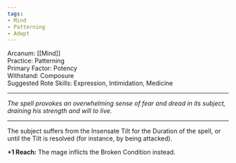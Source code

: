 ```yaml
---
tags:
- Mind
- Patterning
- Adept
---
```


Arcanum: [[Mind]]\
Practice: Patterning\
Primary Factor: Potency\
Withstand: Composure\
Suggested Rote Skills: Expression, Intimidation, Medicine

---

_The spell provokes an overwhelming sense of fear and dread in its subject, draining his strength and will to live._

---

The subject suffers from the Insensate Tilt for the Duration of the spell, or until the Tilt is resolved (for instance, by being attacked).

**+1 Reach:** The mage inflicts the Broken Condition instead.